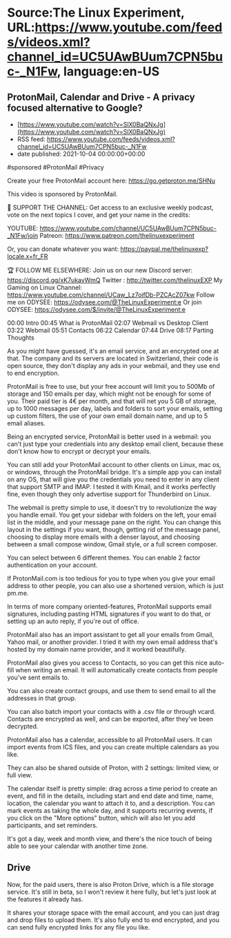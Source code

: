 # Source:The Linux Experiment, URL:https://www.youtube.com/feeds/videos.xml?channel_id=UC5UAwBUum7CPN5buc-_N1Fw, language:en-US

## ProtonMail, Calendar and Drive - A privacy focused alternative to Google?
 - [https://www.youtube.com/watch?v=SlX0BaQNxJg](https://www.youtube.com/watch?v=SlX0BaQNxJg)
 - RSS feed: https://www.youtube.com/feeds/videos.xml?channel_id=UC5UAwBUum7CPN5buc-_N1Fw
 - date published: 2021-10-04 00:00:00+00:00

#sponsored #ProtonMail #Privacy

Create your free ProtonMail account here: https://go.getproton.me/SHNu

This video is sponsored by ProtonMail.


👏 SUPPORT THE CHANNEL:
Get access to an exclusive weekly podcast, vote on the next topics I cover, and get your name in the credits:

YOUTUBE: https://www.youtube.com/channel/UC5UAwBUum7CPN5buc-_N1Fw/join
Patreon: https://www.patreon.com/thelinuxexperiment

Or, you can donate whatever you want: https://paypal.me/thelinuxexp?locale.x=fr_FR

🏆 FOLLOW ME ELSEWHERE:
Join us on our new Discord server: https://discord.gg/xK7ukavWmQ
Twitter : http://twitter.com/thelinuxEXP
My Gaming on Linux Channel: https://www.youtube.com/channel/UCaw_Lz7oifDb-PZCAcZ07kw
Follow me on ODYSEE: https://odysee.com/@TheLinuxExperiment:e
Or join ODYSEE: https://odysee.com/$/invite/@TheLinuxExperiment:e



00:00 Intro
00:45 What is ProtonMail
02:07 Webmail vs Desktop Client
03:22 Webmail
05:51 Contacts
06:22 Calendar
07:44 Drive
08:17 Parting Thoughts

As you might have guessed, it's an email service, and an encrypted one at that. The company and its servers are located in Switzerland, their code is open source, they don't display any ads in your webmail, and they use end to end encryption.

ProtonMail is free to use, but your free account will limit you to 500Mb of storage and 150 emails per day, which might not be enough for some of you.
Their paid tier is 4€ per month, and that will net you 5 GB of storage, up to 1000 messages per day, labels and folders to sort your emails, setting up custom filters, the use of your own email domain name, and up to 5 email aliases.

Being an encrypted service, ProtonMail is better used in a webmail: you can't just type your credentials into any desktop email client, because these don't know how to encrypt or decrypt your emails. 

You can still add your ProtonMail account to other clients on Linux, mac os, or windows, through the ProtonMail bridge. It's a simple app you can install on any OS, that will give you the credentials you need to enter in any client that support SMTP and IMAP. I tested it with Kmail, and it works perfectly fine, even though they only advertise support for Thunderbird on Linux.

The webmail is pretty simple to use, it doesn't try to revolutionize the way you handle email. You get your sidebar with folders on the left, your email list in the middle, and your message pane on the right. You can change this layout in the settings if you want, though, getting rid of the message panel, choosing to display more emails with a denser layout, and choosing between a small compose window, Gmail style, or a full screen composer. 

You can select between 6 different themes. You can enable 2 factor authentication on your account.

If ProtonMail.com is too tedious for you to type when you give your email address to other people, you can also use a shortened version, which is just pm.me.

In terms of more company oriented-features, ProtonMail supports email signatures, including pasting HTML signatures if you want to do that, or setting up an auto reply, if you're out of office.

ProtonMail also has an import assistant to get all your emails from Gmail, Yahoo mail, or another provider. I tried it with my own email address that's hosted by my domain name provider, and it worked beautifully.



ProtonMail also gives you access to Contacts, so you can get this nice auto-fill when writing an email. It will automatically create contacts from people you've sent emails to.

You can also create contact groups, and use them to send email to all the addresses in that group.

You can also batch import your contacts with a .csv file or through vcard. Contacts are encrypted as well, and can be exported, after they've been decrypted.

ProtonMail also has a calendar, accessible to all ProtonMail users. It can import events from ICS files, and you can create multiple calendars as you like.

They can also be shared outside of Proton, with 2 settings: limited view, or full view.

The calendar itself is pretty simple: drag across a time period to create an event, and fill in the details, including start and end date and time, name, location, the calendar you want to attach it to, and a description. You can mark events as taking the whole day, and it supports recurring events, if you click on the "More options" button, which will also let you add participants, and set reminders.

It's got a day, week and month view, and there's the nice touch of being able to see your calendar with another time zone.

## Drive

Now, for the paid users, there is also Proton Drive, which is a file storage service. It's still in beta, so I won't review it here fully, but let's just look at the features it already has.

It shares your storage space with the email account, and you can just drag and drop files to upload them. It's also fully end to end encrypted, and you can send fully encrypted links for any file you like.

